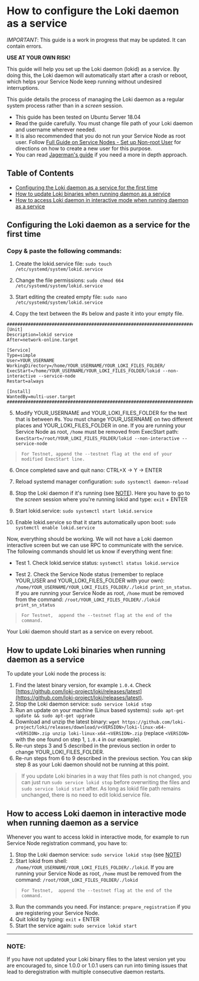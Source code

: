 # How to configure the Loki daemon as a service

*IMPORTANT*: This guide is a work in progress that may be updated. It can contain errors.

**USE AT YOUR OWN RISK!** 

This guide will help you set up the Loki daemon (lokid) as a service. 
By doing this, the Loki daemon will automatically start after a crash or reboot, which helps your Service Node keep running without undesired interruptions.

This guide details the process of  managing the Loki daemon as a regular system process rather than in a *screen* session.

- This guide has been tested on Ubuntu Server 18.04
- Read the guide carefully. You must change file path of your Loki daemon and username wherever needed.
- It is also recommended that you do not run your Service Node as root user. Follow [Full Guide on Service Nodes - Set up Non-root User](https://github.com/loki-project/Meta/blob/master/SNFullGuide.md#optional---set-up-non-root-user) for directions on how to create a new user for this purpose.
- You can read [Jagerman's guide](https://jagerman.com/loki-systemd.txt) if you need a more in depth approach. 

## Table of Contents

- [Configuring the Loki daemon as a service for the first time](RunServiceNodeAsService.md#configuring-the-loki-daemon-as-a-service-for-the-first-time)
- [How to update Loki binaries when running daemon as a service](RunServiceNodeAsService.md#how-to-update-loki-binaries-when-running-daemon-as-a-service)
- [How to access Loki daemon in interactive mode when running daemon as a service](RunServiceNodeAsService.md#how-to-access-loki-daemon-in-interactive-mode-when-running-daemon-as-a-service)


## Configuring the Loki daemon as a service for the first time

### Copy & paste the following commands:

1. Create the lokid.service file: `sudo touch /etc/systemd/system/lokid.service`

2. Change the file permissions:
`sudo chmod 664 /etc/systemd/system/lokid.service`

3. Start editing the created empty file: 
`sudo nano /etc/systemd/system/lokid.service`

4. Copy the text between the #s below and paste it into your empty file.

```
###########################################################################################
[Unit]
Description=lokid service
After=network-online.target

[Service]
Type=simple
User=YOUR_USERNAME
WorkingDirectory=/home/YOUR_USERNAME/YOUR_LOKI_FILES_FOLDER/
ExecStart=/home/YOUR_USERNAME/YOUR_LOKI_FILES_FOLDER/lokid --non-interactive --service-node
Restart=always

[Install]
WantedBy=multi-user.target
###########################################################################################
```

5. Modify YOUR_USERNAME and YOUR_LOKI_FILES_FOLDER for the text that is between #s.
You must change YOUR_USERNAME on two different places and YOUR_LOKI_FILES_FOLDER in one. 
If you are running your Service Node as root, `/home` must be removed from ExecStart path: `ExecStart=/root/YOUR_LOKI_FILES_FOLDER/lokid --non-interactive --service-node`
>     For Testnet, append the --testnet flag at the end of your modified ExecStart line. 

6. Once completed save and quit nano:
CTRL+X -> Y -> ENTER

7. Reload systemd manager configuration:
`sudo systemctl daemon-reload`

8. Stop the Loki daemon if it's running (see [NOTE](RunServiceNodeAsService.md#note)). Here you have to go to the *screen* session where you're running lokid and type:
`exit` + ENTER

9. Start lokid.service:
`sudo systemctl start lokid.service`

10. Enable lokid.service so that it starts automatically upon boot:
`sudo systemctl enable lokid.service`

Now, everything should be working. We will not have a Loki daemon interactive screen but we can use RPC to communicate with the service. The following commands should let us know if everything went fine:

- Test 1. Check lokid.service status:
`systemctl status lokid.service`

- Test 2. Check the Service Node status (remember to replace YOUR_USER and YOUR_LOKI_FILES_FOLDER with your own):
`/home/YOUR_USERNAME/YOUR_LOKI_FILES_FOLDER/./lokid print_sn_status`. If you are running your Service Node as root, `/home` must be removed from the command: `/root/YOUR_LOKI_FILES_FOLDER/./lokid print_sn_status`
>     For Testnet,  append the --testnet flag at the end of the command. 

Your Loki daemon should start as a service on every reboot.



## How to update Loki binaries when running daemon as a service

To update your Loki node the process is:

1. Find the latest binary version, for example `1.0.4`. Check [https://github.com/loki-project/loki/releases/latest](https://github.com/loki-project/loki/releases/latest).
2. Stop the Loki daemon service: `sudo service lokid stop`
3. Run an update on your machine (Linux based systems): `sudo apt-get update && sudo apt-get upgrade`
4. Download and unzip the latest binary: `wget https://github.com/loki-project/loki/releases/download/v<VERSION>/loki-linux-x64-<VERSION>.zip unzip loki-linux-x64-<VERSION>.zip` (replace `<VERSION>` with the one found on step 1, `1.0.4` in our example).
5. Re-run steps 3 and 5 described in the previous section in order to change YOUR_LOKI_FILES_FOLDER.
6. Re-run steps from 6 to 9 described in the previous section. You can skip step 8 as your Loki daemon should not be running at this point.

>If you update Loki binaries in a way that files path is not changed, you can just run `sudo service lokid stop` before overwriting the files and `sudo service lokid start` after. As long as lokid file path remains unchanged, there is no need to edit lokid.service file.



## How to access Loki daemon in interactive mode when running daemon as a service

Whenever you want to access lokid in interactive mode, for example to run Service Node registration command,
you have to: 

1. Stop the Loki daemon service: `sudo service lokid stop` (see [NOTE](RunServiceNodeAsService.md#note))
2. Start lokid from shell: `/home/YOUR_USERNAME/YOUR_LOKI_FILES_FOLDER/./lokid`. If you are running your Service Node as root, `/home` must be removed from the command: `/root/YOUR_LOKI_FILES_FOLDER/./lokid`
>     For Testnet,  append the --testnet flag at the end of the command.

3. Run the commands you need. For instance: `prepare_registration` if you are registering your Service Node.
4. Quit lokid by typing: `exit` + ENTER
5. Start the service again: `sudo service lokid start`



---------------------------------------------------------------

### NOTE: 
If you have not updated your Loki binary files to the latest version yet you are encouraged to, since 1.0.0 or 1.0.1 users can run into timing issues that lead to deregistration with multiple consecutive daemon restarts.

